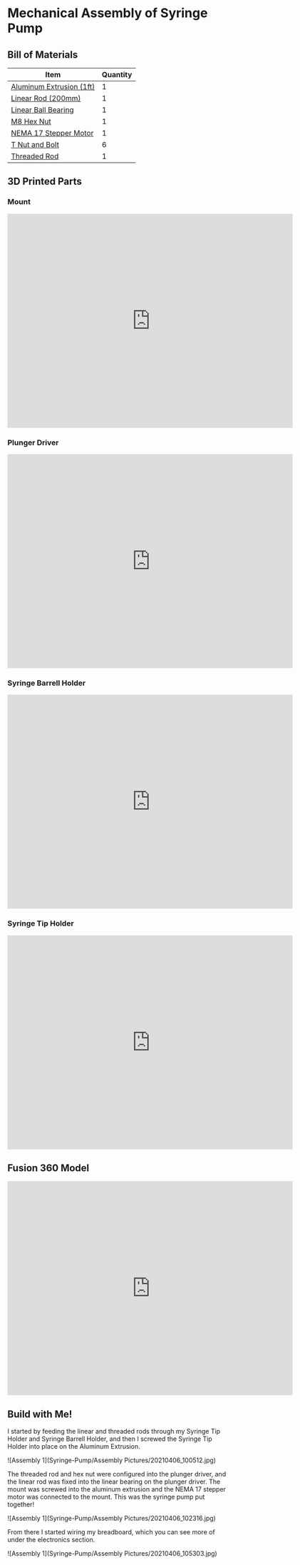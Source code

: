 # Mechanical Assembly of Syringe Pump

## Bill of Materials

Item         | Quantity
------------ | -------------
[Aluminum Extrusion (1ft)](https://www.mcmaster.com/47065T107-47065T418/)| 1
[Linear Rod (200mm)](https://www.mcmaster.com/6112K44/) | 1
[Linear Ball Bearing](https://www.mcmaster.com/61205K75/) | 1
[M8 Hex Nut](https://www.mcmaster.com/90592A022/) | 1
[NEMA 17 Stepper Motor](https://www.digikey.com/en/products/detail/pololu-corporation/1208/10449951?utm_adgroup=Motors%2C%20Solenoids%2C%20Driver%20Boards%2FModules&utm_source=google&utm_medium=cpc&utm_campaign=Shopping_DK%2BSupplier_Pololu%20Corporation&utm_term=&utm_content=Motors%2C%20Solenoids%2C%20Driver%20Boards%2FModules&gclid=Cj0KCQjwpdqDBhCSARIsAEUJ0hMAQkJTv0QIRgYHonhpRjK_rmyJpcOqKjkgv0OyI_u9FyKCUAQyUHwaAp3GEALw_wcB) | 1
[T Nut and Bolt](https://www.mcmaster.com/47065T139/) | 6
[Threaded Rod](https://www.mcmaster.com/1078N32/) | 1

## 3D Printed Parts

### Mount
<iframe src="https://vanderbilt422.autodesk360.com/shares/public/SH56a43QTfd62c1cd968b6834d8d52d2cc5b?mode=embed" width="640" height="480" allowfullscreen="true" webkitallowfullscreen="true" mozallowfullscreen="true"  frameborder="0"></iframe>

### Plunger Driver
<iframe src="https://vanderbilt422.autodesk360.com/shares/public/SH56a43QTfd62c1cd968c39858be8654829a?mode=embed" width="640" height="480" allowfullscreen="true" webkitallowfullscreen="true" mozallowfullscreen="true"  frameborder="0"></iframe>

### Syringe Barrell Holder
<iframe src="https://vanderbilt422.autodesk360.com/shares/public/SH56a43QTfd62c1cd968c87037b925901fec?mode=embed" width="640" height="480" allowfullscreen="true" webkitallowfullscreen="true" mozallowfullscreen="true"  frameborder="0"></iframe>

### Syringe Tip Holder
<iframe src="https://vanderbilt422.autodesk360.com/shares/public/SH56a43QTfd62c1cd9686b28085082d0d372?mode=embed" width="640" height="480" allowfullscreen="true" webkitallowfullscreen="true" mozallowfullscreen="true"  frameborder="0"></iframe>

## Fusion 360 Model

<iframe src="https://vanderbilt422.autodesk360.com/shares/public/SH56a43QTfd62c1cd968334c59b05803075a?mode=embed" width="640" height="480" allowfullscreen="true" webkitallowfullscreen="true" mozallowfullscreen="true"  frameborder="0"></iframe>

## Build with Me!

I started by feeding the linear and threaded rods through my Syringe Tip Holder and Syringe Barrell Holder, and then I screwed the Syringe Tip Holder into place on the Aluminum Extrusion.

![Assembly 1](Syringe-Pump/Assembly Pictures/20210406_100512.jpg)

The threaded rod and hex nut were configured into the plunger driver, and the linear rod was fixed into the linear bearing on the plunger driver. The mount was screwed into the aluminum extrusion and the NEMA 17 stepper motor was connected to the mount. This was the syringe pump put together!

![Assembly 1](Syringe-Pump/Assembly Pictures/20210406_102316.jpg)

From there I started wiring my breadboard, which you can see more of under the electronics section.

![Assembly 1](Syringe-Pump/Assembly Pictures/20210406_105303.jpg)



